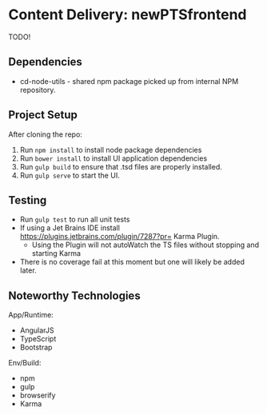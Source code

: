 # Content Delivery: newPTSfrontend

TODO!

## Dependencies

- cd-node-utils - shared npm package picked up from internal NPM repository.

## Project Setup

After cloning the repo:

1. Run `npm install` to install node package dependencies
2. Run `bower install` to install UI application dependencies
3. Run `gulp build` to ensure that .tsd files are properly installed.
4. Run `gulp serve` to start the UI.

## Testing

- Run `gulp test` to run all unit tests
- If using a Jet Brains IDE install https://plugins.jetbrains.com/plugin/7287?pr= Karma Plugin.
    - Using the Plugin will not autoWatch the TS files without stopping and starting Karma
- There is no coverage fail at this moment but one will likely be added later.

## Noteworthy Technologies

App/Runtime:

- AngularJS
- TypeScript
- Bootstrap

Env/Build:

- npm
- gulp
- browserify
- Karma
